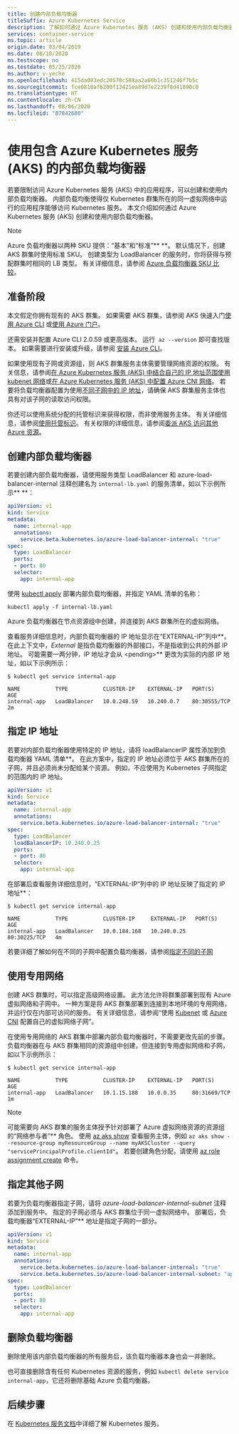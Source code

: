 ```yaml
---
title: 创建内部负载均衡器
titleSuffix: Azure Kubernetes Service
description: 了解如何通过 Azure Kubernetes 服务 (AKS) 创建和使用内部负载均衡器以公开服务。
services: container-service
ms.topic: article
origin.date: 03/04/2019
ms.date: 08/10/2020
ms.testscope: no
ms.testdate: 05/25/2020
ms.author: v-yeche
ms.openlocfilehash: 415da083edc20570c588aa2a60b1c351246f7b5c
ms.sourcegitcommit: fce0810af6200f13421ea89d7e2239f8d41890c0
ms.translationtype: HT
ms.contentlocale: zh-CN
ms.lasthandoff: 08/06/2020
ms.locfileid: "87842680"
---
```

# <a name="use-an-internal-load-balancer-with-azure-kubernetes-service-aks"></a>使用包含 Azure Kubernetes 服务 (AKS) 的内部负载均衡器

若要限制访问 Azure Kubernetes 服务 (AKS) 中的应用程序，可以创建和使用内部负载均衡器。 内部负载均衡使得仅 Kubernetes 群集所在的同一虚拟网络中运行的应用程序能够访问 Kubernetes 服务。 本文介绍如何通过 Azure Kubernetes 服务 (AKS) 创建和使用内部负载均衡器。

> [!NOTE]
> Azure 负载均衡器以两种 SKU 提供：“基本”和“标准”** **。 默认情况下，创建 AKS 群集时使用标准 SKU。  创建类型为 LoadBalancer 的服务时，你将获得与预配群集时相同的 LB 类型。 有关详细信息，请参阅 [Azure 负载均衡器 SKU 比较][azure-lb-comparison]。

## <a name="before-you-begin"></a>准备阶段

本文假定你拥有现有的 AKS 群集。 如果需要 AKS 群集，请参阅 AKS 快速入门[使用 Azure CLI][aks-quickstart-cli] 或[使用 Azure 门户][aks-quickstart-portal]。

还需安装并配置 Azure CLI 2.0.59 或更高版本。 运行  `az --version` 即可查找版本。 如果需要进行安装或升级，请参阅 [安装 Azure CLI][install-azure-cli]。

如果使用现有子网或资源组，则 AKS 群集服务主体需要管理网络资源的权限。 有关信息，请参阅[在 Azure Kubernetes 服务 (AKS) 中结合自己的 IP 地址范围使用 kubenet 网络][use-kubenet]或[在 Azure Kubernetes 服务 (AKS) 中配置 Azure CNI 网络][advanced-networking]。 若要将负载均衡器配置为使用[不同子网中的 IP 地址][different-subnet]，请确保 AKS 群集服务主体也具有对该子网的读取访问权限。

你还可以使用系统分配的托管标识来获得权限，而非使用服务主体。 有关详细信息，请参阅[使用托管标识](use-managed-identity.md)。 有关权限的详细信息，请参阅[委派 AKS 访问其他 Azure 资源][aks-sp]。

## <a name="create-an-internal-load-balancer"></a>创建内部负载均衡器

若要创建内部负载均衡器，请使用服务类型 LoadBalancer 和 azure-load-balancer-internal 注释创建名为 `internal-lb.yaml` 的服务清单，如以下示例所示** **：

```yaml
apiVersion: v1
kind: Service
metadata:
  name: internal-app
  annotations:
    service.beta.kubernetes.io/azure-load-balancer-internal: "true"
spec:
  type: LoadBalancer
  ports:
  - port: 80
  selector:
    app: internal-app
```

使用 [kubectl apply][kubectl-apply] 部署内部负载均衡器，并指定 YAML 清单的名称：

```console
kubectl apply -f internal-lb.yaml
```

Azure 负载均衡器在节点资源组中创建，并连接到 AKS 群集所在的虚拟网络。

查看服务详细信息时，内部负载均衡器的 IP 地址显示在“EXTERNAL-IP”列中**。 在此上下文中，*External* 是指负载均衡器的外部接口，不是指收到公共的外部 IP 地址。 可能需要一两分钟，IP 地址才会从 \<pending\>** 更改为实际的内部 IP 地址，如以下示例所示：

```
$ kubectl get service internal-app

NAME           TYPE           CLUSTER-IP    EXTERNAL-IP   PORT(S)        AGE
internal-app   LoadBalancer   10.0.248.59   10.240.0.7    80:30555/TCP   2m
```

## <a name="specify-an-ip-address"></a>指定 IP 地址

若要对内部负载均衡器使用特定的 IP 地址，请将 loadBalancerIP 属性添加到负载均衡器 YAML 清单**。 在此方案中，指定的 IP 地址必须位于 AKS 群集所在的子网，并且必须尚未分配给某个资源。 例如，不应使用为 Kubernetes 子网指定的范围内的 IP 地址。

```yaml
apiVersion: v1
kind: Service
metadata:
  name: internal-app
  annotations:
    service.beta.kubernetes.io/azure-load-balancer-internal: "true"
spec:
  type: LoadBalancer
  loadBalancerIP: 10.240.0.25
  ports:
  - port: 80
  selector:
    app: internal-app
```

在部署后查看服务详细信息时，“EXTERNAL-IP”列中的 IP 地址反映了指定的 IP 地址**：

```
$ kubectl get service internal-app

NAME           TYPE           CLUSTER-IP     EXTERNAL-IP   PORT(S)        AGE
internal-app   LoadBalancer   10.0.184.168   10.240.0.25   80:30225/TCP   4m
```

若要详细了解如何在不同的子网中配置负载均衡器，请参阅[指定不同的子网][different-subnet]

## <a name="use-private-networks"></a>使用专用网络

创建 AKS 群集时，可以指定高级网络设置。 此方法允许将群集部署到现有 Azure 虚拟网络和子网中。 一种方案是将 AKS 群集部署到连接到本地环境的专用网络，并运行仅在内部可访问的服务。 有关详细信息，请参阅“使用 [Kubenet][use-kubenet] 或 [Azure CNI][advanced-networking] 配置自己的虚拟网络子网”。

在使用专用网络的 AKS 群集中部署内部负载均衡器时，不需要更改先前的步骤。 负载均衡器在与 AKS 群集相同的资源组中创建，但连接到专用虚拟网络和子网，如以下示例所示：

```
$ kubectl get service internal-app

NAME           TYPE           CLUSTER-IP    EXTERNAL-IP   PORT(S)        AGE
internal-app   LoadBalancer   10.1.15.188   10.0.0.35     80:31669/TCP   1m
```

> [!NOTE]
> 可能需要向 AKS 群集的服务主体授予针对部署了 Azure 虚拟网络资源的资源组的“网络参与者”** 角色。 使用 [az aks show][az-aks-show] 查看服务主体，例如 `az aks show --resource-group myResourceGroup --name myAKSCluster --query "servicePrincipalProfile.clientId"`。 若要创建角色分配，请使用 [az role assignment create][az-role-assignment-create] 命令。

<a name="specify-a-different-subnet"></a>
## <a name="specify-a-different-subnet"></a>指定其他子网

若要为负载均衡器指定子网，请将 *azure-load-balancer-internal-subnet* 注释添加到服务中。 指定的子网必须与 AKS 群集位于同一虚拟网络中。 部署后，负载均衡器“EXTERNAL-IP”** 地址是指定子网的一部分。

```yaml
apiVersion: v1
kind: Service
metadata:
  name: internal-app
  annotations:
    service.beta.kubernetes.io/azure-load-balancer-internal: "true"
    service.beta.kubernetes.io/azure-load-balancer-internal-subnet: "apps-subnet"
spec:
  type: LoadBalancer
  ports:
  - port: 80
  selector:
    app: internal-app
```

## <a name="delete-the-load-balancer"></a>删除负载均衡器

删除使用该内部负载均衡器的所有服务后，该负载均衡器本身也会一并删除。

也可直接删除含有任何 Kubernetes 资源的服务，例如 `kubectl delete service internal-app`，它还将删除基础 Azure 负载均衡器。

## <a name="next-steps"></a>后续步骤

在 [Kubernetes 服务文档][kubernetes-services]中详细了解 Kubernetes 服务。

<!-- LINKS - External -->

[kubectl-apply]: https://kubernetes.io/docs/reference/generated/kubectl/kubectl-commands#apply
[kubernetes-services]: https://kubernetes.io/docs/concepts/services-networking/service/
[aks-engine]: https://github.com/Azure/aks-engine

<!-- LINKS - Internal -->

[advanced-networking]: configure-azure-cni.md
[az-aks-show]: https://docs.microsoft.com/cli/azure/aks?view=azure-cli-latest#az-aks-show
[az-role-assignment-create]: https://docs.azure.cn/cli/role/assignment?view=azure-cli-latest#az-role-assignment-create
[azure-lb-comparison]: ../load-balancer/skus.md
[use-kubenet]: configure-kubenet.md
[aks-quickstart-cli]: kubernetes-walkthrough.md
[aks-quickstart-portal]: kubernetes-walkthrough-portal.md
[install-azure-cli]: https://docs.azure.cn/cli/install-azure-cli?view=azure-cli-latest
[aks-sp]: kubernetes-service-principal.md#delegate-access-to-other-azure-resources
[different-subnet]: #specify-a-different-subnet

<!-- Update_Description: update meta properties, wording update, update link -->
